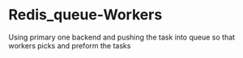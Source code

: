 # Redis_queue-Workers
Using primary one backend and pushing the task into queue so that workers picks and preform the tasks

